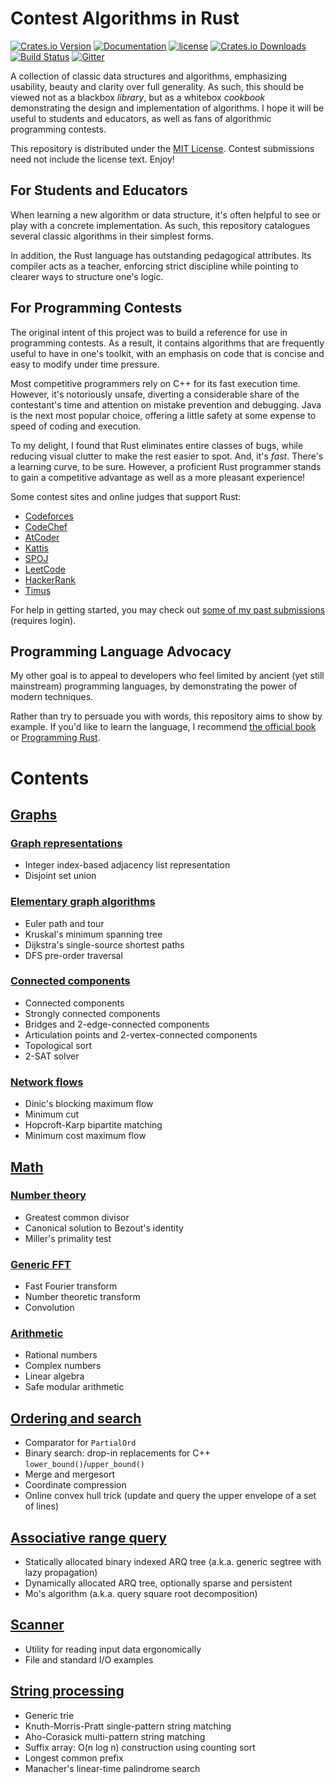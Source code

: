 # Contest Algorithms in Rust

[![Crates.io Version](https://img.shields.io/crates/v/contest-algorithms.svg)](https://crates.io/crates/contest-algorithms)
[![Documentation](https://docs.rs/contest-algorithms/badge.svg)](https://docs.rs/contest-algorithms)
[![license](https://img.shields.io/badge/license-MIT-blue.svg)](https://github.com/bevyengine/bevy/blob/master/LICENSE)
[![Crates.io Downloads](https://img.shields.io/crates/d/contest-algorithms.svg)](https://crates.io/crates/contest-algorithms)
[![Build Status](https://travis-ci.org/EbTech/rust-algorithms.svg?branch=master)](https://travis-ci.org/EbTech/rust-algorithms)
[![Gitter](https://badges.gitter.im/rust-algos/community.svg)](https://gitter.im/rust-algos/community?utm_source=badge&utm_medium=badge&utm_campaign=pr-badge)

A collection of classic data structures and algorithms, emphasizing usability, beauty and clarity over full generality. As such, this should be viewed not as a blackbox *library*, but as a whitebox *cookbook* demonstrating the design and implementation of algorithms. I hope it will be useful to students and educators, as well as fans of algorithmic programming contests.

This repository is distributed under the [MIT License](LICENSE). Contest submissions need not include the license text. Enjoy!

## For Students and Educators

When learning a new algorithm or data structure, it's often helpful to see or play with a concrete implementation. As such, this repository catalogues several classic algorithms in their simplest forms.

In addition, the Rust language has outstanding pedagogical attributes. Its compiler acts as a teacher, enforcing strict discipline while pointing to clearer ways to structure one's logic.

## For Programming Contests

The original intent of this project was to build a reference for use in programming contests. As a result, it contains algorithms that are frequently useful to have in one's toolkit, with an emphasis on code that is concise and easy to modify under time pressure.

Most competitive programmers rely on C++ for its fast execution time. However, it's notoriously unsafe, diverting a considerable share of the contestant's time and attention on mistake prevention and debugging. Java is the next most popular choice, offering a little safety at some expense to speed of coding and execution.

To my delight, I found that Rust eliminates entire classes of bugs, while reducing visual clutter to make the rest easier to spot. And, it's *fast*. There's a learning curve, to be sure. However, a proficient Rust programmer stands to gain a competitive advantage as well as a more pleasant experience!

Some contest sites and online judges that support Rust:
- [Codeforces](https://codeforces.com)
- [CodeChef](https://www.codechef.com)
- [AtCoder](https://atcoder.jp)
- [Kattis](https://open.kattis.com/help/rust)
- [SPOJ](https://www.spoj.com/)
- [LeetCode](https://leetcode.com/contest)
- [HackerRank](https://www.hackerrank.com/contests)
- [Timus](http://acm.timus.ru/help.aspx?topic=rust)

For help in getting started, you may check out [some of my past submissions](https://codeforces.com/contest/1168/submission/55200038) (requires login).

## Programming Language Advocacy

My other goal is to appeal to developers who feel limited by ancient (yet still mainstream) programming languages, by demonstrating the power of modern techniques.

Rather than try to persuade you with words, this repository aims to show by example. If you'd like to learn the language, I recommend [the official book](https://doc.rust-lang.org/book/) or [Programming Rust](https://www.amazon.com/Programming-Rust-Fast-Systems-Development-dp-1492052590/dp/1492052590).

# Contents

## [Graphs](src/graph/)

### [Graph representations](src/graph/mod.rs)

- Integer index-based adjacency list representation
- Disjoint set union

### [Elementary graph algorithms](src/graph/util.rs)

- Euler path and tour
- Kruskal's minimum spanning tree 
- Dijkstra's single-source shortest paths
- DFS pre-order traversal

### [Connected components](src/graph/connectivity.rs)

- Connected components
- Strongly connected components
- Bridges and 2-edge-connected components
- Articulation points and 2-vertex-connected components
- Topological sort
- 2-SAT solver

### [Network flows](src/graph/flow.rs)

- Dinic's blocking maximum flow
- Minimum cut
- Hopcroft-Karp bipartite matching
- Minimum cost maximum flow

## [Math](src/math/)

### [Number theory](src/math/mod.rs)

- Greatest common divisor
- Canonical solution to Bezout's identity
- Miller's primality test

### [Generic FFT](src/math/fft.rs)

- Fast Fourier transform
- Number theoretic transform
- Convolution

### [Arithmetic](src/math/num.rs)

- Rational numbers
- Complex numbers
- Linear algebra
- Safe modular arithmetic

## [Ordering and search](src/order.rs)

- Comparator for `PartialOrd`
- Binary search: drop-in replacements for C++ `lower_bound()`/`upper_bound()`
- Merge and mergesort
- Coordinate compression
- Online convex hull trick (update and query the upper envelope of a set of lines)

## [Associative range query](src/range_query)

- Statically allocated binary indexed ARQ tree (a.k.a. generic segtree with lazy propagation)
- Dynamically allocated ARQ tree, optionally sparse and persistent
- Mo's algorithm (a.k.a. query square root decomposition)

## [Scanner](src/scanner.rs)

- Utility for reading input data ergonomically
- File and standard I/O examples

## [String processing](src/string_proc.rs)

- Generic trie
- Knuth-Morris-Pratt single-pattern string matching
- Aho-Corasick multi-pattern string matching
- Suffix array: O(n log n) construction using counting sort
- Longest common prefix
- Manacher's linear-time palindrome search

